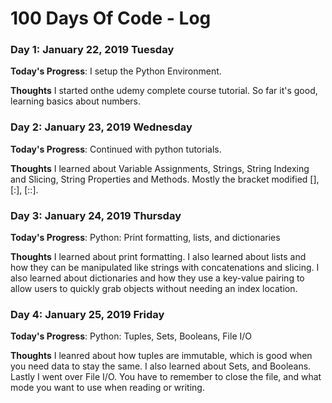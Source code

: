 # 100 Days Of Code - Log

### Day 1: January 22, 2019 Tuesday

**Today's Progress**: I setup the Python Environment.

**Thoughts** I started onthe udemy complete course tutorial. So far it's good, learning basics about numbers.

### Day 2: January 23, 2019 Wednesday

**Today's Progress**: Continued with python tutorials. 

**Thoughts** I learned about Variable Assignments, Strings, String Indexing and Slicing, String Properties and Methods. Mostly the bracket modified [], [:], [::].

### Day 3: January 24, 2019 Thursday

**Today's Progress**: Python: Print formatting, lists, and dictionaries 

**Thoughts** I learned about print formatting. I also learned about lists and how they can be manipulated like strings with concatenations and slicing. I also learned about dictionaries and how they use a key-value pairing to allow users to quickly grab objects without needing an index location.

### Day 4: January 25, 2019 Friday

**Today's Progress**: Python: Tuples, Sets, Booleans, File I/O

**Thoughts** I leanred about how tuples are immutable, which is good when you need data to stay the same. I also learned about Sets, and Booleans. Lastly I went over File I/O. You have to remember to close the file, and what mode you want to use when reading or writing.
